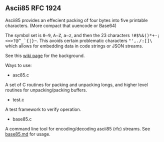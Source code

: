 
Ascii85 RFC 1924
----------------

Ascii85 provides an effecient packing of four bytes into five printable characters.
(More compact that uuencode or Base64)

The symbol set is <tt>0–9</tt>, <tt>A–Z</tt>, <tt>a–z</tt>, and then the 23 characters <tt>!#$%&()*+-;<=>?@^_`{|}~</tt>. 
This avoids certain problematic characters <tt>"',./:[]\\</tt> which allows for embedding data in code strings or JSON streams.

See this [wiki page](http://en.wikipedia.org/wiki/Ascii85) for the background.

Ways to use:

* asc85.c

A set of C routines for packing and unpacking longs, and higher level routines for unpacking/packing buffers.

* test.c

A test framework to verify operation.

* base85.c

A command line tool for encoding/decoding ascii85 (rfc) streams.  See [base85.md](base85.md) for usage.


